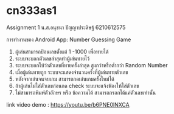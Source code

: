 # cn333as1
Assignment 1
น.ส.อนุชนา ปัญญาประดิษฐ์ 6210612575

การทำงานของ Android App: Number Guessing Game 
1. ผู้เล่นสามารถป้อนเลขตั้งแต่ 1 -1000 เพื่อทายได้
2. ระบบจะบอกตัวเลขล่าสุดท่าผู้เล่นทายไว้
3. ระบบจะบอกใบ้ว่าตัวเลขที่ทายครั้งล่าสุด สูงกว่าหรือต่ำกว่า Random Number
4. เมื่อผู้เล่นทายถูก ระบบจะแสดงจำนวนครั้งที่ผู้เล่นทายตัวเลข
5. หลังจากเล่นจนจบเกม สามารถกดเล่นเกมครั้งใหม่ได้
6. ถ้าผู้เล่นไม่ใส่ตัวเลขก่อนกด check ระบบจะแจ้งฟ้องให้ใส่ตัวเลข
7. ไม่สามารถพิมพ์ตัวอักษร หรือ ข้อความได้ สามารถกรอกได้แค่ตัวเลขเท่านั้น

link video demo : https://youtu.be/b6PNE0lNXCA
